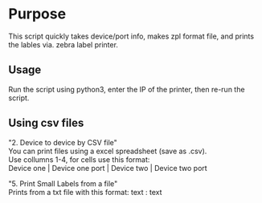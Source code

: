# Purpose
This script quickly takes device/port info, makes zpl format file, and prints the lables via. zebra label printer.

## Usage
Run the script using python3, enter the IP of the printer, then re-run the script.

## Using csv files
"2. Device to device by CSV file"  
You can print files using a excel spreadsheet (save as .csv).  
Use collumns 1-4, for cells use this format:  
Device one | Device one port | Device two | Device two port

"5. Print Small Labels from a file"  
Prints from a txt file with this format:
text : text
